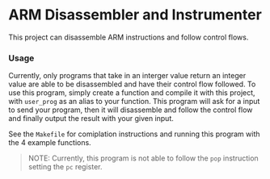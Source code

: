 # ARM Disassembler and Instrumenter
This project can disassemble ARM instructions and follow control flows.

### Usage
Currently, only programs that take in an interger value return an integer value are able to be disassembled and have their control flow followed. To use this program, simply create a function and compile it with this project, with `user_prog` as an alias to your function. This program will ask for a input to send your program, then it will disassemble and follow the control flow and finally output the result with your given input.

See the `Makefile` for comiplation instructions and running this program with the 4 example functions.

> NOTE: Currently, this program is not able to follow the `pop` instruction setting the `pc` register.
